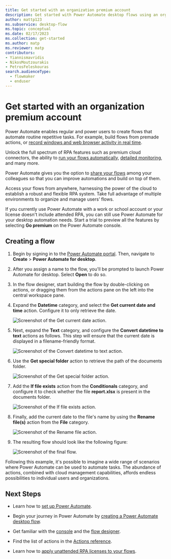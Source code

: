 ```yaml
---
title: Get started with an organization premium account
description: Get started with Power Automate desktop flows using an organization premium account.
author: mattp123
ms.subservice: desktop-flow
ms.topic: conceptual
ms.date: 02/17/2023
ms.collection: get-started
ms.author: matp
ms.reviewer: matp
contributors:
- Yiannismavridis
- NikosMoutzourakis
- PetrosFeleskouras
search.audienceType:
  - flowmaker
  - enduser
---
```


# Get started with an organization premium account

Power Automate enables regular and power users to create flows that automate routine repetitive tasks. For example, build flows from premade actions, or [record windows and web browser activity in real time](recording-flow.md).

Unlock the full spectrum of RPA features such as premium cloud connectors, the ability to [run your flows automatically](trigger-desktop-flows.md), [detailed monitoring](monitor-desktop-flow-runs.md), and many more.

Power Automate gives you the option to [share your flows](manage.md#share-desktop-flows) among your colleagues so that you can improve automations and build on top of them.

Access your flows from anywhere, harnessing the power of the cloud to establish a robust and flexible RPA system. Take full advantage of multiple environments to organize and manage users’ flows.

If you currently use Power Automate with a work or school account or your license doesn't include attended RPA, you can still use Power Automate for your desktop automation needs. Start a trial to preview all the features by selecting **Go premium** on the Power Automate console.

## Creating a flow

1. Begin by signing in to the [Power Automate portal](https://make.powerautomate.com). Then, navigate to **Create** > **Power Automate for desktop**.

1. After you assign a name to the flow, you'll be prompted to launch Power Automate for desktop. Select **Open** to do so.

1. In the flow designer, start building the flow by double-clicking on actions, or dragging them from the actions pane on the left into the central workspace pane.

1. Expand the **Datetime** category, and select the **Get current date and time** action. Configure it to only retrieve the date.

    ![Screenshot of the Get current date action.](media\getting-started-org\get-current-date.png)

1. Next, expand the **Text** category, and configure the **Convert datetime to text** actions as follows. This step will ensure that the current date is displayed in a filename-friendly format.

    ![Screenshot of the Convert datetime to text action.](media\getting-started-org\convert-datetime-to-text.png)

1. Use the **Get special folder** action to retrieve the path of the documents folder.

    ![Screenshot of the Get special folder action.](media\getting-started-org\get-special-folder.png)

1. Add the **If file exists** action from the **Conditionals** category, and configure it to check whether the file **report.xlsx** is present in the documents folder.

    ![Screenshot of the If file exists action.](media\getting-started-org\if-report-exists.png)

1. Finally, add the current date to the file's name by using the **Rename file(s)** action from the **File** category.

    ![Screenshot of the Rename file action.](media\getting-started-org\rename-report.png)

1. The resulting flow should look like the following figure:

    ![Screenshot of the final flow.](media\getting-started-org\finished-flow.png)

Following this example, it's possible to imagine a wide range of scenarios where Power Automate can be used to automate tasks. The abundance of actions, combined with cloud management capabilities, affords endless possibilities to individual users and organizations.

## Next Steps

- Learn how to [set up Power Automate](setup.md).

- Begin your journey in Power Automate by [creating a Power Automate desktop flow](create-flow.md).

- Get familiar with the [console](console.md) and the [flow designer](flow-designer.md).

- Find the list of actions in the [Actions reference](actions-reference.md).

- Learn how to [apply unattended RPA licenses to your flows](../organization-q-and-a.md).
